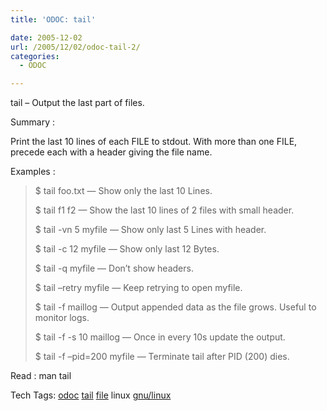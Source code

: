 ```yaml
---
title: 'ODOC: tail'

date: 2005-12-02
url: /2005/12/02/odoc-tail-2/
categories:
  - ODOC

---
```

tail &#8211; Output the last part of files.

Summary :

Print the last 10 lines of each FILE to stdout. With more than one FILE, precede each with a header giving the file name.

Examples :

> $ tail foo.txt &#8212; Show only the last 10 Lines.
> 
> $ tail f1 f2 &#8212; Show the last 10 lines of 2 files with small header.
> 
> $ tail -vn 5 myfile &#8212; Show only last 5 Lines with header.
> 
> $ tail -c 12 myfile &#8212; Show only last 12 Bytes.
> 
> $ tail -q myfile &#8212; Don&#8217;t show headers.
> 
> $ tail &#8211;retry myfile &#8212; Keep retrying to open myfile.
> 
> $ tail -f maillog &#8212; Output appended data as the file grows. Useful to monitor logs.
> 
> $ tail -f -s 10 maillog &#8212; Once in every 10s update the output.
> 
> $ tail -f &#8211;pid=200 myfile &#8212; Terminate tail after PID (200) dies.

Read : man tail

<div>
  Tech Tags: <a href="http://technorati.com/tag/odoc" rel="tag">odoc</a> <a href="http://technorati.com/tag/tail" rel="tag">tail</a> <a href="http://technorati.com/tag/file" rel="tag">file</a> linux <a href="http://technorati.com/tag/gnu/linux" rel="tag">gnu/linux</a>
</div>